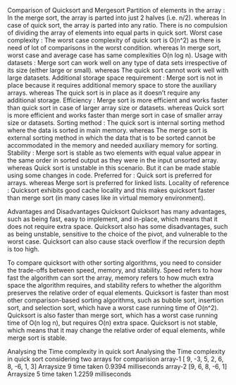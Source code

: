 Comparison  of Quicksort and Mergesort
Partition of elements in the array : In the merge sort, the array is parted into just 2 halves (i.e. n/2). whereas In case of quick sort, the array is parted into any ratio. There is no compulsion of dividing the array of elements into equal parts in quick sort.
Worst case complexity : The worst case complexity of quick sort is O(n^2) as there is need of lot of comparisons in the worst condition. whereas In merge sort, worst case and average case has same complexities O(n log n).
Usage with datasets : Merge sort can work well on any type of data sets irrespective of its size (either large or small). whereas The quick sort cannot work well with large datasets.
Additional storage space requirement : Merge sort is not in place because it requires additional memory space to store the auxiliary arrays. whereas The quick sort is in place as it doesn’t require any additional storage.
Efficiency : Merge sort is more efficient and works faster than quick sort in case of larger array size or datasets. whereas Quick sort is more efficient and works faster than merge sort in case of smaller array size or datasets.
Sorting method : The quick sort is internal sorting method where the data is sorted in main memory. whereas The merge sort is external sorting method in which the data that is to be sorted cannot be accommodated in the memory and needed auxiliary memory for sorting.
Stability : Merge sort is stable as two elements with equal value appear in the same order in sorted output as they were in the input unsorted array. whereas Quick sort is unstable in this scenario. But it can be made stable using some changes in code.
Preferred for : Quick sort is preferred for arrays. whereas Merge sort is preferred for linked lists.
Locality of reference : Quicksort exhibits good cache locality and this makes quicksort faster than merge sort (in many cases like in virtual memory environment).


Advantages and Disadvantages Quicksort
Quicksort has many advantages, such as being fast, easy to implement, and in-place, which means that it does not require extra space.
Quicksort also has some disadvantages, such as being unstable, sensitive to the choice of the pivot, and vulnerable to the worst case. Quicksort can also cause stack overflow if the recursion depth is too high.

To compare quicksort with other sorting algorithms, you need to consider the trade-offs between speed, memory, and stability. Speed refers to how fast the algorithm can sort the array, memory refers to how much extra space the algorithm requires, and stability refers to whether the algorithm preserves the relative order of equal elements. Quicksort is faster than most other comparison-based sorting algorithms, such as bubble sort, insertion sort, and selection sort, which have a worst case running time of O(n^2). Quicksort is also faster than merge sort, which has a worst case running time of O(n log n), but requires O(n) extra space. Quicksort is not stable, which means that it may change the relative order of equal elements, while merge sort is stable.

Analysing the Time complexity in quick sort 
Analysing the Time complexity in quick sort considering two arrays for comparision 
array-1 [ 9, -3, 5, 2, 6, 8, -6, 1, 3] Arraysize 9 time taken 0.9394 milliseconds 
array-2 [9, 6, 8, -6, 1] Arraysize 5 time taken 1.2259 milliseconds